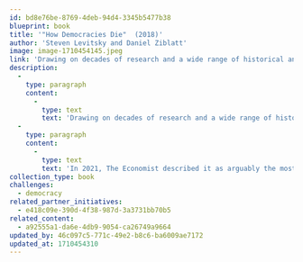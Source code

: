 ```yaml
---
id: bd8e76be-8769-4deb-94d4-3345b5477b38
blueprint: book
title: '"How Democracies Die"  (2018)'
author: 'Steven Levitsky and Daniel Ziblatt'
image: image-1710454145.jpeg
link: 'Drawing on decades of research and a wide range of historical and global examples, from 1930s Europe to contemporary Hungary, Turkey, and Venezuela, to the American South during Jim Crow, Levitsky and Ziblatt show how democracies die--and how ours can be saved.'
description:
  -
    type: paragraph
    content:
      -
        type: text
        text: 'Drawing on decades of research and a wide range of historical and global examples, from 1930s Europe to contemporary Hungary, Turkey, and Venezuela, to the American South during Jim Crow, Levitsky and Ziblatt show how democracies die--and how ours can be saved.'
  -
    type: paragraph
    content:
      -
        type: text
        text: 'In 2021, The Economist described it as arguably the most important book of the Trump era.'
collection_type: book
challenges:
  - democracy
related_partner_initiatives:
  - e418c09e-390d-4f38-987d-3a3731bb70b5
related_content:
  - a92555a1-da6e-4db9-9054-ca26749a9664
updated_by: 46c097c5-771c-49e2-b8c6-ba6009ae7172
updated_at: 1710454310
---
```


